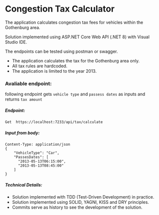 # Congestion Tax Calculator
The application calculates congestion tax fees for vehicles within the Gothenburg area.


Solution implemented using ASP.NET Core Web API (.NET 8) with Visual Studio IDE.

The endpoints can be tested using postman or swagger.

- The application calculates the tax for the Gothenburg area only.
- All tax rules are hardcoded.
- The application is limited to the year 2013.


### Avaliable endpoint:


following endpoint gets `vehicle type` and `passess dates` as inputs and returns `tax amount`

##### Endpoint:
```
Get  https://localhost:7233/api/tax/calculate
```

##### Input from body:
```
Content-Type: application/json
{
    "VehicleType": "Car",
    "PassesDates": [
      "2013-05-13T06:15:00",
      "2013-05-13T08:45:00"
    ]
}
```


##### Technical Details:
- Solution implemented with TDD (Test-Driven Development) in practice.
- Solution implemented using SOLID, YAGNI, KISS and DRY principles.
- Commits serve as history to see the development of the solution.
